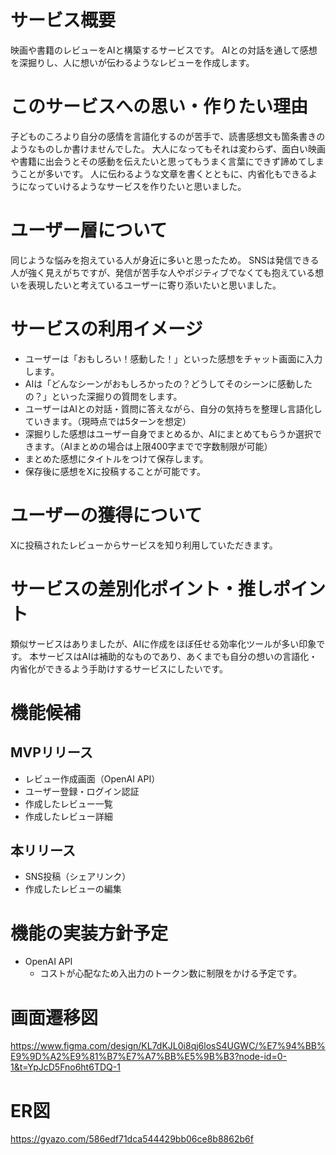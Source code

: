 # サービス概要
映画や書籍のレビューをAIと構築するサービスです。
AIとの対話を通して感想を深掘りし、人に想いが伝わるようなレビューを作成します。

# このサービスへの思い・作りたい理由
子どものころより自分の感情を言語化するのが苦手で、読書感想文も箇条書きのようなものしか書けませんでした。
大人になってもそれは変わらず、面白い映画や書籍に出会うとその感動を伝えたいと思ってもうまく言葉にできず諦めてしまうことが多いです。
人に伝わるような文章を書くとともに、内省化もできるようになっていけるようなサービスを作りたいと思いました。

# ユーザー層について
同じような悩みを抱えている人が身近に多いと思ったため。
SNSは発信できる人が強く見えがちですが、発信が苦手な人やポジティブでなくても抱えている想いを表現したいと考えているユーザーに寄り添いたいと思いました。

# サービスの利用イメージ
- ユーザーは「おもしろい！感動した！」といった感想をチャット画面に入力します。
- AIは「どんなシーンがおもしろかったの？どうしてそのシーンに感動したの？」といった深掘りの質問をします。
- ユーザーはAIとの対話・質問に答えながら、自分の気持ちを整理し言語化していきます。（現時点では5ターンを想定）
- 深掘りした感想はユーザー自身でまとめるか、AIにまとめてもらうか選択できます。（AIまとめの場合は上限400字までで字数制限が可能）
- まとめた感想にタイトルをつけて保存します。
- 保存後に感想をXに投稿することが可能です。

# ユーザーの獲得について
Xに投稿されたレビューからサービスを知り利用していただきます。

# サービスの差別化ポイント・推しポイント
類似サービスはありましたが、AIに作成をほぼ任せる効率化ツールが多い印象です。
本サービスはAIは補助的なものであり、あくまでも自分の想いの言語化・内省化ができるよう手助けするサービスにしたいです。

# 機能候補

## MVPリリース
- レビュー作成画面（OpenAI API）
- ユーザー登録・ログイン認証
- 作成したレビュー一覧
- 作成したレビュー詳細

## 本リリース
- SNS投稿（シェアリンク）
- 作成したレビューの編集

# 機能の実装方針予定
- OpenAI API
  - コストが心配なため入出力のトークン数に制限をかける予定です。

# 画面遷移図
https://www.figma.com/design/KL7dKJL0i8qj6losS4UGWC/%E7%94%BB%E9%9D%A2%E9%81%B7%E7%A7%BB%E5%9B%B3?node-id=0-1&t=YpJcD5Fno6ht6TDQ-1

# ER図
https://gyazo.com/586edf71dca544429bb06ce8b8862b6f